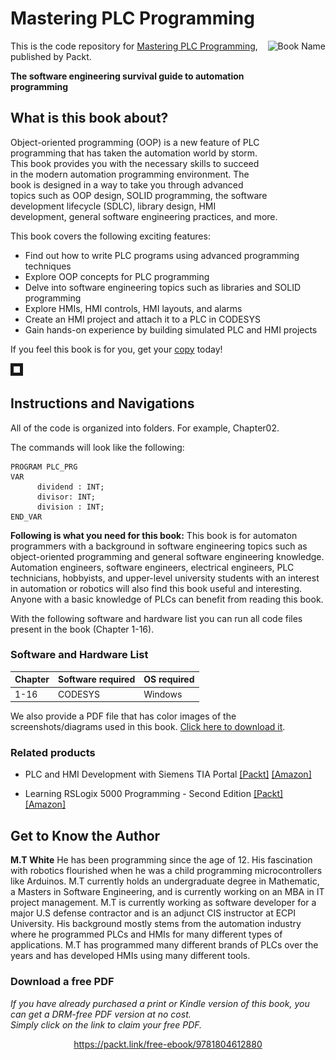 # Mastering PLC Programming

<a href="https://www.packtpub.com/product/mastering-plc-programming/9781804612880"><img src="https://static.packt-cdn.com/products/9781804612880/cover/smaller" alt="Book Name" height="256px" align="right"></a>

This is the code repository for [Mastering PLC Programming](https://www.packtpub.com/product/mastering-plc-programming/9781804612880), published by Packt.

**The software engineering survival guide to automation programming**

## What is this book about?
Object-oriented programming (OOP) is a new feature of PLC programming that has taken the automation world by storm. This book provides you with the necessary skills to succeed in the modern automation programming environment.
The book is designed in a way to take you through advanced topics such as OOP design, SOLID programming, the software development lifecycle (SDLC), library design, HMI development, general software engineering practices, and more.

This book covers the following exciting features: 
* Find out how to write PLC programs using advanced programming techniques
* Explore OOP concepts for PLC programming
* Delve into software engineering topics such as libraries and SOLID programming
* Explore HMIs, HMI controls, HMI layouts, and alarms
* Create an HMI project and attach it to a PLC in CODESYS
* Gain hands-on experience by building simulated PLC and HMI projects

If you feel this book is for you, get your [copy](https://www.amazon.com/Mastering-PLC-Programming-engineering-programming-ebook/dp/B0BQWF4P8Z) today!

<a href="https://www.packtpub.com/?utm_source=github&utm_medium=banner&utm_campaign=GitHubBanner"><img src="https://raw.githubusercontent.com/PacktPublishing/GitHub/master/GitHub.png" alt="https://www.packtpub.com/" border="5" /></a>

## Instructions and Navigations
All of the code is organized into folders. For example, Chapter02.

The commands will look like the following:
```
PROGRAM PLC_PRG
VAR
      dividend : INT;
      divisor: INT;
      division : INT;
END_VAR
```

**Following is what you need for this book:**
This book is for automaton programmers with a background in software engineering topics such as object-oriented programming and general software engineering knowledge. Automation engineers, software engineers, electrical engineers, PLC technicians, hobbyists, and upper-level university students with an interest in automation or robotics will also find this book useful and interesting. Anyone with a basic knowledge of PLCs can benefit from reading this book.

With the following software and hardware list you can run all code files present in the book (Chapter 1-16).

### Software and Hardware List

| Chapter  | Software required                         | OS required |
| -------- | ------------------------------------------| ------------|
| 1-16     | CODESYS                                   | Windows     |


We also provide a PDF file that has color images of the screenshots/diagrams used in this book. [Click here to download it]( https://packt.link/bqJiM).

### Related products <Other books you may enjoy>
* PLC and HMI Development with Siemens TIA Portal [[Packt]](https://www.packtpub.com/product/plc-and-hmi-development-with-siemens-tia-portal/9781801817226) [[Amazon]](https://www.amazon.com/PLC-HMI-Development-Siemens-Portal/dp/1801817227)

* Learning RSLogix 5000 Programming - Second Edition [[Packt]](https://www.packtpub.com/product/learning-rslogix-5000-programming-second-edition/9781789532463) [[Amazon]](https://www.amazon.com/Learning-RSLogix-5000-Programming-Automation/dp/1784396036)

## Get to Know the Author
**M.T White**
He has been programming since the age of 12. His fascination with robotics flourished when he was a child programming microcontrollers like Arduinos. M.T currently holds an undergraduate degree in Mathematic, a Masters in Software Engineering, and is currently working on an MBA in IT project management.
M.T is currently working as software developer for a major U.S defense contractor and is an adjunct CIS instructor at ECPI University. His background mostly stems from the automation industry where he programmed PLCs and HMIs for many different types of applications. M.T has programmed many different brands of PLCs over the years and has developed HMIs using many different tools.

### Download a free PDF

 <i>If you have already purchased a print or Kindle version of this book, you can get a DRM-free PDF version at no cost.<br>Simply click on the link to claim your free PDF.</i>
<p align="center"> <a href="https://packt.link/free-ebook/9781804612880">https://packt.link/free-ebook/9781804612880 </a> </p>